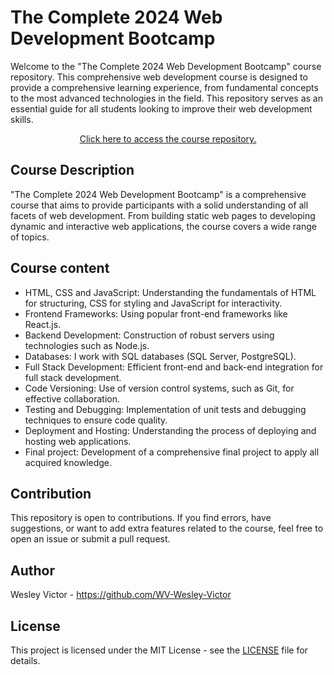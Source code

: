 # The Complete 2024 Web Development Bootcamp
Welcome to the "The Complete 2024 Web Development Bootcamp" course repository. This comprehensive web development course is designed to provide a comprehensive learning experience, from fundamental concepts to the most advanced technologies in the field. This repository serves as an essential guide for all students looking to improve their web development skills.

<p align="center">
  <a href="insira_aqui_o_link_para_o_curso" target="_blank">Click here to access the course repository.</a>
</p>

## Course Description
"The Complete 2024 Web Development Bootcamp" is a comprehensive course that aims to provide participants with a solid understanding of all facets of web development. From building static web pages to developing dynamic and interactive web applications, the course covers a wide range of topics.

## Course content
* HTML, CSS and JavaScript: Understanding the fundamentals of HTML for structuring, CSS for styling and JavaScript for interactivity.
* Frontend Frameworks: Using popular front-end frameworks like React.js.
* Backend Development: Construction of robust servers using technologies such as Node.js.
* Databases: I work with SQL databases (SQL Server, PostgreSQL).
* Full Stack Development: Efficient front-end and back-end integration for full stack development.
* Code Versioning: Use of version control systems, such as Git, for effective collaboration.
* Testing and Debugging: Implementation of unit tests and debugging techniques to ensure code quality.
* Deployment and Hosting: Understanding the process of deploying and hosting web applications.
* Final project: Development of a comprehensive final project to apply all acquired knowledge.

## Contribution
This repository is open to contributions. If you find errors, have suggestions, or want to add extra features related to the course, feel free to open an issue or submit a pull request.

## Author
Wesley Victor - https://github.com/WV-Wesley-Victor

## License
This project is licensed under the MIT License - see the [LICENSE](LICENSE) file for details.
